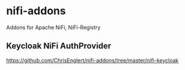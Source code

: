 # nifi-addons
Addons for Apache NiFi, NiFi-Registry


## Keycloak NiFi AuthProvider
https://github.com/ChrisEnglert/nifi-addons/tree/master/nifi-keycloak
